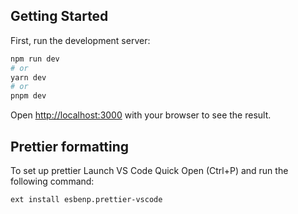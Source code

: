 ## Getting Started

First, run the development server:

```bash
npm run dev
# or
yarn dev
# or
pnpm dev
```

Open [http://localhost:3000](http://localhost:3000) with your browser to see the result.

## Prettier formatting

To set up prettier Launch VS Code Quick Open (Ctrl+P) and run the following command:

`ext install esbenp.prettier-vscode`
